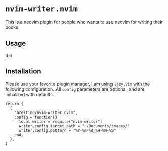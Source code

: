 # `nvim-writer.nvim`

This is a neovim plugin for people who wants to use neovim for writing their books.

## Usage

tbd

## Installation

Please use your favorite plugin manager, I am using `lazy.vim` with the following configuration.
All `config` parameters are optional, and are initialized with defaults.

```
return {
  {
    "breiting/nvim-writer.nvim",
    config = function()
      local writer = require("nvim-writer")
      writer.config.target_path = "~/Documents/images/"
      writer.config.pattern = "%Y-%m-%d_%H-%M-%S"
    end,
  },
}
```
